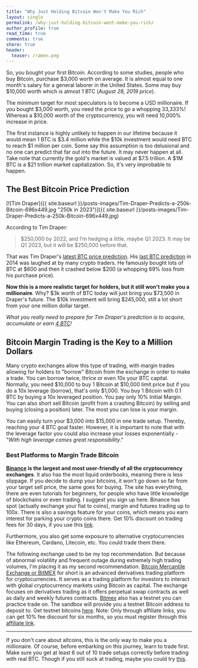 ```yaml
---
title: "Why Just Holding Bitcoin Won't Make You Rich"
layout: single
permalink: /why-just-holding-bitcoin-wont-make-you-rich/
author_profile: true
read_time: true
comments: true
share: true
header:
  teaser: /ramen.png
---
```


So, you bought your first Bitcoin. According to some studies, people who buy Bitcoin, purchase $3,000 worth on average. It is almost equal to one month's
salary for a general laborer in the United States. Some may buy $10,000 worth which is almost 1 BTC (_August 28, 2019 price_).

The minimum target for most speculators is to become a USD millionaire. If you bought $3,000 worth, you need the price to go a whopping 33,333%! Whereas
a $10,000 worth of the cryptocurrency, you will need 10,000% increase in price.

The first instance is highly unlikely to happen in our lifetime because it would mean 1 BTC is $3.4 million while the $10k investment would need BTC to reach
$1 million per coin. Some say this assumption is too delusional and no one can predict that far out into the future. It may never happen at all. Take note that
currently the gold's market is valued at $7.5 trillion. A $1M BTC is a $21 trillion market capitalization. So, it's very improbable to happen.

## The Best Bitcoin Price Prediction

[![Tim Draper]({{ site.baseurl }}/posts-images/Tim-Draper-Predicts-a-250k-Bitcoin-696x449.jpg "250k in 2023")]({{ site.baseurl }}/posts-images/Tim-Draper-Predicts-a-250k-Bitcoin-696x449.jpg)

According to Tim Draper:
> $250,000 by 2022, and I’m hedging a little, maybe Q1 2023. It may be Q1 2023, but it will be $250,000 before that.

That was Tim Draper's [latest BTC price prediction](https://www.fxstreet.com/cryptocurrencies/news/tim-drapers-250-000-bitcoin-prediction-to-wait-until-q1-of-2023-201908120957). His
[last BTC prediction](https://www.coindesk.com/tim-draper-bitcoins-price-still-headed-10k) in 2014 was laughed at by many crypto traders. He famously bought lots of BTC
at $600 and then it crashed below $200 (a whopping 69% loss from his purchase price).

**Now this is a more realistic target for holders, but it still won't make you a millionaire**. Why? $3k worth of BTC today will just bring you $73,500 in
Draper's future. The $10k investment will bring $245,000, still a lot short from your one million dollar target.

_What you really need to prepare for Tim Draper's prediction is to acquire, accumulate or earn <ins>4 BTC</ins>!_

## Bitcoin Margin Trading is the Key to a Million Dollars

Many crypto exchanges allow this type of trading, with margin trades allowing for holders to "borrow" Bitcoin from the exchange in order to make a trade. 
You can borrow twice, thrice or even 10x your BTC capital. Normally, you need $10,000 to buy 1 Bitcoin at $10,000 limit price but if you do a 10x leverage
(borrow), that's only $1,000. You buy 1 Bitcoin with 0.1 BTC by buying a 10x leveraged position. You pay only 10% Initial Margin. You can also short sell 
Bitcoin (profit from a crashing Bitcoin) by selling and buying (closing a position) later. The most you can lose is your margin.

You can easily turn your $3,000 into $15,000 in one trade setup. Thereby, reaching your 4 BTC goal faster. However, it is important to note that with the 
leverage factor you could also increase your losses exponentially - "_With high leverage comes great responsibility_."

### Best Platforms to Margin Trade Bitcoin

**[Binance](/funds-are-safu/) is the largest and most user-friendly of all the cryptocurrency exchanges**. It also has the most liquid 
orderbooks, meaning there is less slippage. If you decide to dump your bitcoins, it won't go down so far from your target sell price, the same goes for 
buying. The site has everything, there are even tutorials for beginners, for people who have little knowledge of blockchains or even trading. I suggest you
sign up here. Binance has spot (actually exchange your fiat to coins), margin and futures trading up to 100x. There is also a savings feature for your coins, which means you earn interest for parking 
your crypto coins there. Get 10% discount on trading fees for 30 days, if you use this [link](/funds-are-safu/).

Furthermore, you also get some exposure to alternative cryptocurrencies like Ethereum, Cardano, Litecoin, etc. You could trade them there.

The following exchange used to be my top recommendation. But because of abnormal volatility and frequent outage during extremely high trading volumes, I'm
placing it as my second recommendation. [Bitcoin Mercantile Exchange or BitMEX](https://oliodigest.com/go/bitmex/) for short is an advanced derivatives trading platform for cryptocurrencies. It serves as a trading platform for investors 
to interact with global cryptocurrency markets using Bitcoin as capital. The exchange focuses on derivatives trading as it offers perpetual swap contracts as 
well as daily and weekly futures contracts. [Bitmex](https://oliodigest.com/go/bitmex/) also has a testnet you can practice trade on. The sandbox will provide you a testnet Bitcoin address to deposit to.
Get testnet bitcoins [here](https://coinfaucet.eu/en/btc-testnet/). Note: Only through affiliate links, you can get 10% fee discount for six months, so you
must register through this [affiliate link](https://oliodigest.com/go/bitmex/).

****

If you don't care about altcoins, this is the only way to make you a millionaire. Of course, before embarking on this journey, learn to trade first. Make sure you get at least
6 out of 10 trade setups correctly before trading with real BTC. Though if you still suck at trading, maybe you could try [this](/copy-my-trades/).